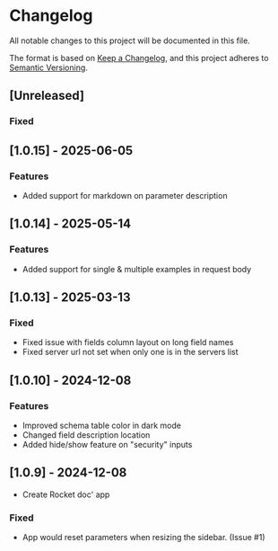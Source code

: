 # Changelog

All notable changes to this project will be documented in this file.

The format is based on [Keep a Changelog](https://keepachangelog.com/en/1.0.0/), and this project adheres to [Semantic Versioning](https://semver.org/spec/v2.0.0.html).

## [Unreleased]

  ### Fixed
  

## [1.0.15] - 2025-06-05

  ### Features

  - Added support for markdown on parameter description

## [1.0.14] - 2025-05-14

  ### Features

  - Added support for single & multiple examples in request body

## [1.0.13] - 2025-03-13
  
  ### Fixed
  - Fixed issue with fields column layout on long field names
  - Fixed server url not set when only one is in the servers list

## [1.0.10] - 2024-12-08

  ### Features
  - Improved schema table color in dark mode
  - Changed field description location
  - Added hide/show feature on "security" inputs


## [1.0.9] - 2024-12-08
  - Create Rocket doc' app
  
  ### Fixed
  - App would reset parameters when resizing the sidebar. (Issue #1)
